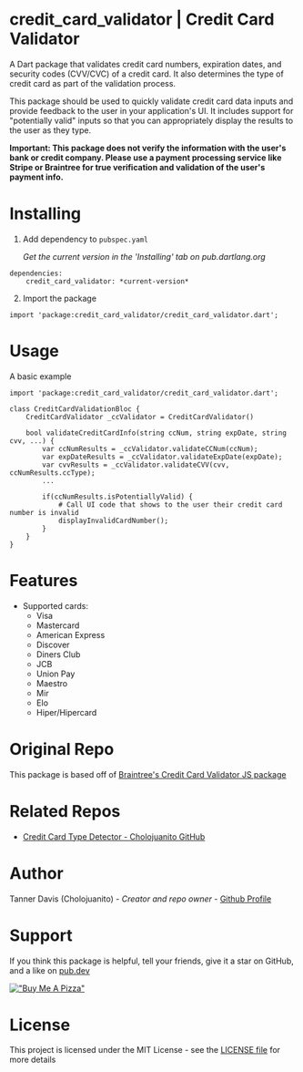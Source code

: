 # credit_card_validator | Credit Card Validator
A Dart package that validates credit card numbers, expiration dates, and security codes (CVV/CVC) of a credit card. It also determines the type of credit card as part of the validation process.

This package should be used to quickly validate credit card data inputs and provide feedback to the user in your application's UI. It includes support for "potentially valid" inputs so that you can appropriately display the results to the user as they type.

**Important: This package does not verify the information with the user's bank or credit company. Please use a payment processing service like Stripe or Braintree for true verification and validation of the user's payment info.**

# Installing
1. Add dependency to `pubspec.yaml`

    *Get the current version in the 'Installing' tab on pub.dartlang.org*
```
dependencies:
    credit_card_validator: *current-version*
```

2. Import the package
```
import 'package:credit_card_validator/credit_card_validator.dart';
```

#  Usage
A basic example
```
import 'package:credit_card_validator/credit_card_validator.dart';

class CreditCardValidationBloc {
    CreditCardValidator _ccValidator = CreditCardValidator()

    bool validateCreditCardInfo(string ccNum, string expDate, string cvv, ...) {
        var ccNumResults = _ccValidator.validateCCNum(ccNum);
        var expDateResults = _ccValidator.validateExpDate(expDate);
        var cvvResults = _ccValidator.validateCVV(cvv, ccNumResults.ccType);
        ...

        if(ccNumResults.isPotentiallyValid) {
            # Call UI code that shows to the user their credit card number is invalid
            displayInvalidCardNumber();
        }
    }
}

```

# Features
* Supported cards:
  * Visa
  * Mastercard
  * American Express
  * Discover
  * Diners Club
  * JCB
  * Union Pay
  * Maestro
  * Mir
  * Elo
  * Hiper/Hipercard

# Original Repo
This package is based off of [Braintree's Credit Card Validator JS package](https://github.com/braintree/card-validator)

# Related Repos
* [Credit Card Type Detector - Cholojuanito GitHub](https://github.com/cholojuanito/credit_card_type_detector)

# Author
Tanner Davis (Cholojuanito) - *Creator and repo owner* - [Github Profile](https://github.com/cholojuanito)

# Support
If you think this package is helpful, tell your friends, give it a star on GitHub, and a like on [pub.dev](https://pub.dev/packages/credit_card_validator)

[!["Buy Me A Pizza"](https://www.buymeacoffee.com/assets/img/custom_images/orange_img.png)](https://www.buymeacoffee.com/cholojuanito)

# License
This project is licensed under the MIT License - see the [LICENSE file](LICENSE) for more details
